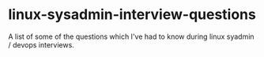 linux-sysadmin-interview-questions
==================================

A list of some of the questions which I've had to know during linux syadmin / devops interviews.
